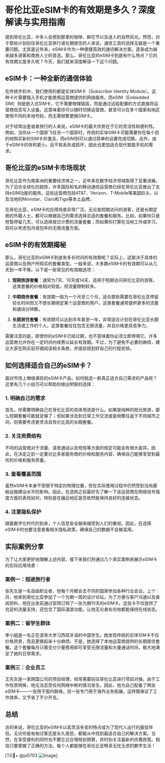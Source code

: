 # 哥伦比亚eSIM卡的有效期是多久？深度解读与实用指南

提到哥伦比亚，许多人会想到那里的咖啡、鲜花节以及迷人的自然风光。然而，对于那些计划前往哥伦比亚旅行或长期居住的人来说，通信工具的选择无疑是一个重要问题。尤其是近年来，eSIM卡作为一种便捷高效的通讯解决方案，逐渐成为越来越多游客和商旅人士的首选。那么，哥伦比亚的eSIM卡到底有什么特点？它的有效期又是多久呢？今天，我们就来深度解读一下这个问题。

## eSIM卡：一种全新的通信体验

在传统手机中，我们使用的都是实体SIM卡（Subscriber Identity Module）。这种卡片需要插入手机才能使用运营商提供的网络服务。而eSIM（Embedded SIM）则是嵌入式SIM卡，它不需要物理插拔，而是通过远程配置的方式直接将运营商信息写入设备。这意味着你可以随时切换运营商，甚至可以在多个国家和地区使用不同的本地号码，而无需频繁更换SIM卡。

对于经常出差或者旅行的人来说，eSIM卡的最大优势在于它的灵活性和便利性。例如，当你从一个国家飞往另一个国家时，传统的实体SIM卡可能需要你在每个目的地购买新的SIM卡并激活，而eSIM则可以通过简单的设置完成切换。此外，由于eSIM卡的体积更小，且不易丢失或损坏，因此也更加适合现代智能手机的需求。

## 哥伦比亚的eSIM卡市场现状

哥伦比亚作为南美洲的重要经济体之一，近年来在数字经济领域取得了显著进展。为了迎合全球化的趋势，许多国际知名的移动通信运营商已经在哥伦比亚推出了支持eSIM功能的服务。这些运营商包括AT&T、Verizon、T-Mobile等美国巨头，以及当地的Movistar、Claro和Tigo等本土品牌。

在哥伦比亚，eSIM卡的应用场景非常广泛。无论是短期访问的游客，还是长期定居的外籍人士，都可以根据自己的需求选择合适的套餐和服务。比如，如果你只是短暂停留几天，可以选择按日计费的流量套餐；而如果你打算在当地工作或学习，则可以考虑包月或包年的无限流量方案。

## eSIM卡的有效期揭秘

那么，哥伦比亚的eSIM卡到底有多长时间的有效期呢？实际上，这取决于具体的运营商以及用户所购买的套餐类型。一般来说，大多数eSIM卡的有效期可以从几天到一年不等。以下是一些常见的有效期选项：

1. **短期旅游套餐**：通常为7天、10天或14天，适用于短期访问哥伦比亚的游客。这类套餐的价格相对较低，但流量限制较多。
   
2. **中期商务套餐**：有效期一般为一个月至三个月，适合那些需要在哥伦比亚停留较长时间但又不想长期绑定某个运营商的用户。这类套餐通常提供更多的流量和通话分钟数。

3. **长期居住套餐**：有效期可以达到半年甚至一年，非常适合计划在哥伦比亚长期生活或工作的个人。这类套餐往往包含无限流量，并且价格更具竞争力。

需要注意的是，即使你的eSIM卡已经过期，也不意味着你必须立即停用它。许多运营商允许你在一定时间内续费以延长有效期。不过，为了避免不必要的麻烦，建议大家在购买前仔细阅读相关条款，并提前规划好自己的行程安排。

## 如何选择适合自己的eSIM卡？

面对市场上琳琅满目的eSIM卡产品，如何挑选一款真正适合自己需求的产品呢？这里有几个小技巧可以帮助你做出明智的选择：

### 1. 明确自己的需求
首先，你需要明确自己在哥伦比亚的具体用途是什么。如果是纯粹的观光旅游，那么短期套餐可能就足够了；但如果涉及到日常工作交流或是频繁往返于不同城市之间，则需要考虑更灵活且性价比高的长期套餐。

### 2. 关注资费结构
不同的运营商对于流量、语音通话以及短信等方面的规定可能会有很大差异。因此，在决定之前一定要对比多家服务商的价格和服务内容，确保自己能够享受到最优的价格和服务质量。

### 3. 查看覆盖范围
虽然eSIM卡本身不受限于特定的物理位置，但在实际使用过程中仍然受到当地基础设施建设水平的影响。因此，在选购之前最好先了解一下该运营商在网络信号强度方面的表现如何，特别是在偏远地区是否依然能保持良好的连接状态。

### 4. 注意隐私保护
随着数字化时代的到来，个人信息安全越来越受到人们的重视。因此，在选择eSIM卡时也要注意查看相关隐私政策，确保自己的数据不会被滥用。

## 实际案例分享

为了让大家更好地理解上述内容，接下来我们将通过几个真实案例来展示eSIM卡的实际应用场景：

### 案例一：短途旅行者
张先生是一名自由职业者，他每个月都会去不同的国家参加各种行业会议。上个月，他来到哥伦比亚参加了一个为期一周的设计论坛。为了方便与客户沟通以及查阅资料，他在出发前通过官网订购了一张为期10天的eSIM卡。这张卡不仅提供了充足的流量支持，还包含了国际漫游功能，让他无论身处何地都能保持在线状态。

### 案例二：留学生群体
李小姐是一名正在波哥大学习西班牙语的中国学生。她发现传统的实体SIM卡不仅价格昂贵，而且更换起来十分麻烦。于是，她选择了本地运营商提供的长期居住套餐。这个套餐每月只需支付少量费用即可享受无限流量和大量通话时间，极大地满足了她的日常需求。

### 案例三：企业员工
王先生是一家跨国公司的项目经理，经常需要前往哥伦比亚进行项目对接。由于工作性质特殊，他无法忍受任何网络中断的情况发生。因此，他为自己配备了两张eSIM卡——一张用于国内联络，另一张专门用于海外业务拓展。这样既保证了工作效率，又节省了不少开支。

## 总结

总的来说，哥伦比亚的eSIM卡以其灵活多变的特点成为了现代人出行的最佳伴侣。无论你是匆匆过客还是长久居民，都能从中找到最适合自己的解决方案。当然，在享受便利的同时也不要忘记合理规划预算，并时刻关注最新的优惠政策。相信只要掌握了正确的方法，每个人都能够在哥伦比亚畅享无忧无虑的数字生活！

[TG💪+ @jx0703 ![Image](https://github.com/user-attachments/assets/dbca1d08-cadb-493c-b0ec-ad6f7a83f270)]